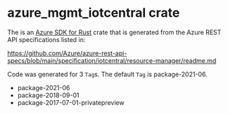 # azure_mgmt_iotcentral crate

The is an [Azure SDK for Rust](https://github.com/Azure/azure-sdk-for-rust) crate that is generated from the Azure REST API specifications listed in:

https://github.com/Azure/azure-rest-api-specs/blob/main/specification/iotcentral/resource-manager/readme.md

Code was generated for 3 `Tag`s. The default `Tag` is package-2021-06.


- package-2021-06
- package-2018-09-01
- package-2017-07-01-privatepreview